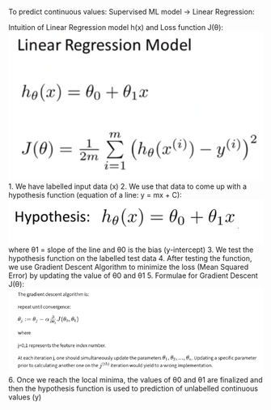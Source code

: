 To predict continuous values: Supervised ML model -> Linear Regression:

Intuition of Linear Regression model h(x) and Loss function J(θ): ![alt text](Images/image-2.png)
    1. We have labelled input data (x)
    2. We use that data to come up with a hypothesis function (equation of a line: y = mx + C): ![alt text](Images/image.png)
      where θ1 = slope of the line and θ0 is the bias (y-intercept)
    3. We test the hypothesis function on the labelled test data
    4. After testing the function, we use Gradient Descent Algorithm to minimize the loss (Mean Squared Error) by updating the value of θ0 and θ1
    5. Formulae for Gradient Descent J(θ): ![alt text](Images/image-3.png)
    6. Once we reach the local minima, the values of θ0 and θ1 are finalized and then the hypothesis function is used to prediction of unlabelled continuous values (y)

